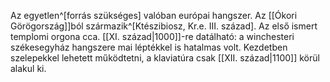 Az egyetlen^[forrás szükséges] valóban európai hangszer. Az [[Ókori Görögország]]ból származik^[Ktészibiosz, Kr.e. III. század].
Az első ismert templomi orgona cca. [[XI. század|1000]]-re datálható: a winchesteri székesegyház hangszere mai léptékkel is hatalmas volt.
Kezdetben szelepekkel lehetett működtetni, a klaviatúra csak [[XII. század|1100]] körül alakul ki.